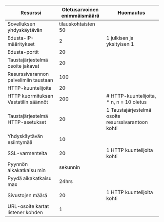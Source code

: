 Resurssi| Oletusarvoinen enimmäismäärä | Huomautus
---|---|---
Sovelluksen yhdyskäytävän | tilauskohtaisten 50 |
Edusta-IP-määritykset| 2 | 1 julkisen ja yksityisen 1
Edusta-portit | 20 |
Taustajärjestelmä osoite jakavat | 20 |
Resurssivarannon palvelimiin taustaan | 100 |
HTTP-kuuntelijoita | 20 |
HTTP kuormituksen Vastatilin säännöt | 200 | # HTTP-kuuntelijoita, * n, n = 10 oletus
Taustajärjestelmä HTTP-asetukset | 20 | 1 Taustajärjestelmä osoite resurssivarantoon kohti
Yhdyskäytävän esiintymää | 10 |
SSL-varmenteita | 20 | 1 HTTP kuuntelijoita kohti
Pyynnön aikakatkaisu min | sekunnin |
Pyydä aikakatkaisu max | 24hrs |
Sivustojen määrä | 20 | 1 HTTP kuuntelijoita kohti
URL-osoite kartat listener kohden | 1 |
